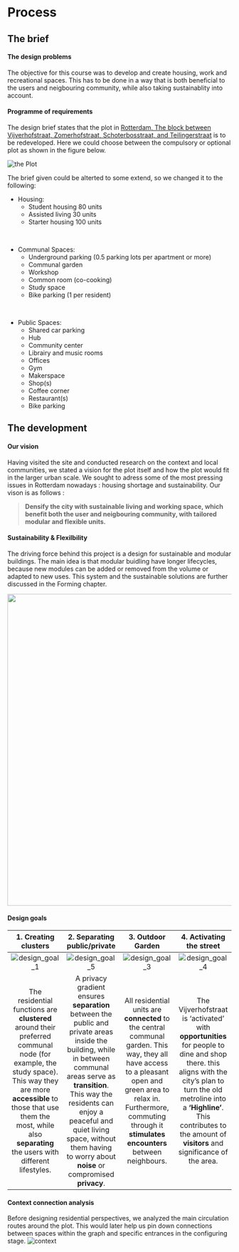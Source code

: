 # Process
## The brief
#### The design problems
The objective for this course was to develop and create housing, work and recreational spaces. This has to be done in a way that is both beneficial to the users and neigbouring community, while also taking sustainablity into account. 
<br />

#### Programme of requirements

The design brief states that the plot in [Rotterdam, The block between Vijverhofstraat, Zomerhofstraat, Schoterbosstraat, and Teilingerstraat](https://www.google.com/maps/place/Startup+Noord/@51.9292516,4.4767546,373m/data=!3m2!1e3!4b1!4m5!3m4!1s0x47c434a9cf625753:0xb8615a4c444b9d57!8m2!3d51.9292516!4d4.4779013) is to be redeveloped. Here we could choose between the compulsory or optional plot as shown in the figure below. 

![the Plot](../img/plot.png)

The brief given could be alterted to some extend, so we changed it to the following:
<br>

- Housing:
    - Student housing 80 units
    - Assisted living 30 units
    - Starter housing 100 units
<br>

- Communal Spaces:
    - Underground parking (0.5 parking lots per apartment or more)
    - Communal garden
    - Workshop
    - Common room (co-cooking)
    - Study space
    - Bike parking (1 per resident)
<br>

- Public Spaces:
    - Shared car parking
    - Hub
    - Community center
    - Librairy and music rooms
    - Offices
    - Gym
    - Makerspace
    - Shop(s)
    - Coffee corner
    - Restaurant(s)
    - Bike parking 

## The development
#### Our vision
Having visited the site and conducted research on the context and local communities, we stated a vision for the plot itself and how the plot would fit in the larger urban scale. We sought to adress some of the most pressing issues in Rotterdam nowadays : housing shortage and sustainability. Our vison is as follows :

> **Densify the city with sustainable living and working space, which benefit both the user and neigbouring community, with tailored modular and flexible units.**


#### Sustainability & Flexilbility 
The driving force behind this project is a design for sustainable and modular buildings. The main idea is that
modular buidling have longer lifecycles, because new modules can be added or removed from the volume or
adapted to new uses. This system and the sustainable solutions are further discussed in the Forming chapter.

 <img src="../img/Sustainability.PNG" width="700">

#### Design goals

| 1. Creating clusters  |  2. Separating public/private |  3. Outdoor Garden  | 4. Activating the street |
:-------------------------:|:-------------------------:|:-------------------------:|:-------------------------:
![design_goal_1](../img/design_goal_1.png)|![design_goal_5](../img/design_goal_5.png)|![design_goal_3](../img/design_goal_3.png)|![design_goal_4](../img/design_goal_4.png)
The residential functions are <strong>clustered</strong> around their preferred communal node (for example, the study space). This way they are more <strong>accessible</strong> to those that use them the most, while also <strong>separating</strong> the users with different lifestyles.| A privacy gradient ensures <strong>separation</strong> between the public and private areas inside the building, while in between communal areas serve as <strong>transition</strong>. This way the residents can enjoy a peaceful and quiet living space, without them having to worry about <strong>noise</strong> or compromised <strong>privacy</strong>.|All residential units are <strong>connected</strong> to the central communal garden. This way, they all have access to a pleasant open and green area to relax in. Furthermore, commuting through it <strong>stimulates encounters</strong> between neighbours.|The Vijverhofstraat is ‘activated’ with <strong>opportunities</strong> for people to dine and shop there. this aligns with the city’s plan to turn the old metroline into a <strong>‘Highline’</strong>. This contributes to the amount of <strong>visitors</strong> and significance of the area.

#### Context connection analysis 
Before designing residential perspectives, we analyzed the main circulation routes around the plot. This would later help us pin down connections between spaces within the graph and specific entrances in the configuring stage.
![context](../img/context.PNG)


